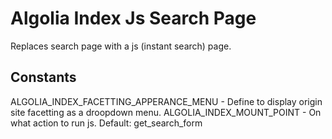 # Algolia Index Js Search Page

Replaces search page with a js (instant search) page.

## Constants
ALGOLIA_INDEX_FACETTING_APPERANCE_MENU - Define to display origin site facetting as a droopdown menu. 
ALGOLIA_INDEX_MOUNT_POINT - On what action to run js. Default: get_search_form